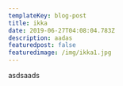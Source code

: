 ```yaml
---
templateKey: blog-post
title: ikka
date: 2019-06-27T04:08:04.783Z
description: aadas
featuredpost: false
featuredimage: /img/ikka1.jpg
---
```

asdsaads
